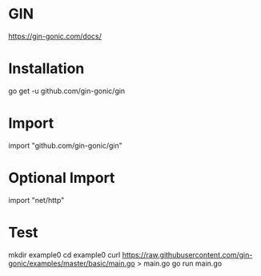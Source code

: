 # GIN
https://gin-gonic.com/docs/

# Installation
go get -u github.com/gin-gonic/gin

# Import
import "github.com/gin-gonic/gin"

# Optional Import
import "net/http"

# Test
mkdir example0
cd example0
curl https://raw.githubusercontent.com/gin-gonic/examples/master/basic/main.go > main.go
go run main.go
